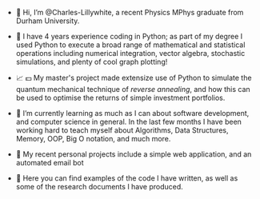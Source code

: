 - 👋 Hi, I’m @Charles-Lillywhite, a recent Physics MPhys graduate from Durham University.

- 👾 I have 4 years experience coding in Python; as part of my degree I used Python to execute a broad range of mathematical 
     and statistical operations including numerical integration, vector algebra, stochastic simulations, and plenty of cool graph plotting!
     
- 📈 💵 My master's project made extensize use of Python to simulate the quantum mechanical technique of *reverse annealing*, and how this can be used to
 optimise the returns of simple investment portfolios. 

- 🧠 I’m currently learning as much as I can about software development, and computer science in general. In the last few months I have been working
     hard to teach myself about Algorithms, Data Structures, Memory, OOP, Big O notation, and much more.
 
- 🤖 My recent personal projects include a simple web application, and an automated email bot

- 🧩 Here you can find examples of the code I have written, as well as some of the research documents I have produced. 

<!---
Charles-Lillywhite/Charles-Lillywhite is a ✨ special ✨ repository because its `README.md` (this file) appears on your GitHub profile.
You can click the Preview link to take a look at your changes.
--->
